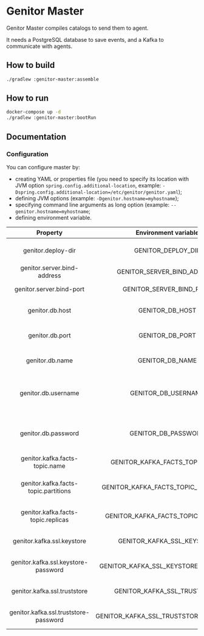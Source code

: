 # Genitor Master

Genitor Master compiles catalogs to send them to agent.

It needs a PostgreSQL database to save events, and a Kafka to communicate with agents.

## How to build

```bash
./gradlew :genitor-master:assemble
```

## How to run

```bash
docker-compose up -d
./gradlew :genitor-master:bootRun
```

## Documentation
### Configuration
You can configure master by:
- creating YAML or properties file (you need to specify its location with JVM option `spring.config.additional-location`, example: `-Dspring.config.additional-location=/etc/genitor/genitor.yaml`);
- defining JVM options (example: `-Dgenitor.hostname=myhostname`);
- specifying command line arguments as long option (example: `--genitor.hostname=myhostname`;
- defining environment variable.

|                Property               |          Environment variable         |                   Description                   |  Default value |
|:-------------------------------------:|:-------------------------------------:|:-----------------------------------------------:|:--------------:|
|           genitor.deploy-dir          |           GENITOR_DEPLOY_DIR          |             Path to deploy directory            |     deploy     |
|      genitor.server.bind-address      |      GENITOR_SERVER_BIND_ADDRESS      |               Server bind address               |    127.0.0.1   |
|        genitor.server.bind-port       |        GENITOR_SERVER_BIND_PORT       |                 Server bind port                |      2001      |
|            genitor.db.host            |            GENITOR_DB_HOST            |           Host of PostgreSQL database           |    127.0.0.1   |
|            genitor.db.port            |            GENITOR_DB_PORT            |           Port of PostgreSQL database           |      5432      |
|            genitor.db.name            |            GENITOR_DB_NAME            |           Name of PostgreSQL database           | genitor_master |
|          genitor.db.username          |          GENITOR_DB_USERNAME          | Username used to connect to PostgreSQL database | genitor_master |
|          genitor.db.password          |          GENITOR_DB_PASSWORD          | Password used to connect to PostgreSQL database | genitor_master |
|     genitor.kafka.facts-topic.name    |     GENITOR_KAFKA_FACTS_TOPIC_NAME    |               Name of facts topic               |      facts     |
|  genitor.kafka.facts-topic.partitions |  GENITOR_KAFKA_FACTS_TOPIC_PARTITIONS |       Number of partitions of facts topic       |        1       |
|   genitor.kafka.facts-topic.replicas  |   GENITOR_KAFKA_FACTS_TOPIC_REPLICAS  |        Number of replicas of facts topic        |        1       |
|       genitor.kafka.ssl.keystore      |       GENITOR_KAFKA_SSL_KEYSTORE      |              Path to Kafka keystore             |        -       |
|  genitor.kafka.ssl.keystore-password  |  GENITOR_KAFKA_SSL_KEYSTORE_PASSWORD  |            Password of Kafka keystore           |        -       |
|      genitor.kafka.ssl.truststore     |      GENITOR_KAFKA_SSL_TRUSTSTORE     |             Path to Kafka truststore            |        -       |
| genitor.kafka.ssl.truststore-password | GENITOR_KAFKA_SSL_TRUSTSTORE_PASSWORD |           Password of Kafka truststore          |        -       |

